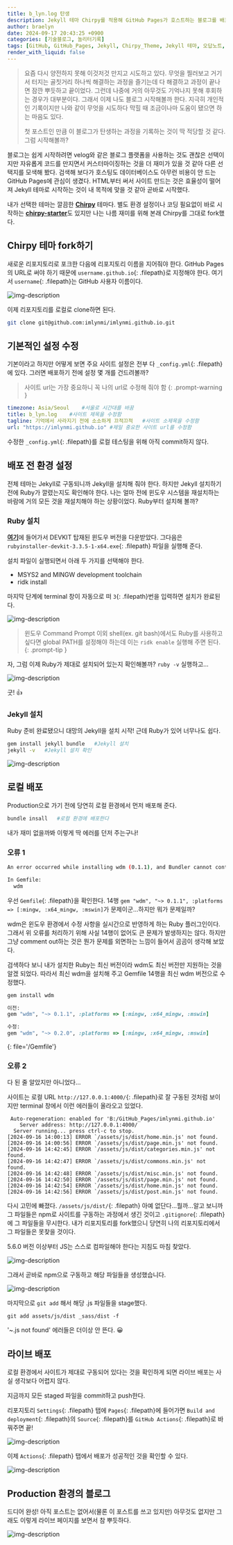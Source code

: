```yaml
---
title: b_lyn.log 탄생
description: Jekyll 테마 Chirpy를 적용해 GitHub Pages가 호스트하는 블로그를 배포하는 과정 및 겪은 오류
author: braelyn
date: 2024-09-17 20:43:25 +0900
categories: [기술블로그, 놀리터기록]
tags: [GitHub, GitHub_Pages, Jekyll, Chirpy_Theme, Jekyll 테마, 오답노트, playground, 기록]
render_with_liquid: false
---
```


> 요즘 다시 양전하지 못해 이것저것 만지고 시도하고 있다. 무엇을 찔러보고 거기서 터지는 골칫거리 하나씩 해결하는 과정을 즐기는데 다 해결하고 과정이 끝나면 잠깐 뿌듯하고 끝이었다. 그런데 나중에 거의 아무것도 기억나지 못해 후회하는 경우가 대부분이다. 그래서 이제 나도 블로그 시작해볼까 한다. 지극히 개인적인 기록이지만 나와 같이 무엇을 시도하다 막힐 때 조금이나마 도움이 됐으면 하는 마음도 있다. 
>
>첫 포스트인 만큼 이 블로그가 탄생하는 과정을 기록하는 것이 딱 적당할 것 같다. 그럼 시작해볼까?


블로그는 쉽게 시작하려면 velog와 같은 블로그 플랫폼을 사용하는 것도 괜찮은 선택이지만 자유롭게 코드를 만지면서 커스터마이징하는 것을 더 재미가 있을 것 같아 다른 선택지를 모색해 봤다. 검색해 보다가 호스팅도 데이터베이스도 아무런 비용이 안 드는 GitHub Pages에 관심이 생겼다. HTML부터 써서 사이트 만드는 것은 효율성이 떨어져 Jekyll 테마로 시작하는 것이 내 목적에 맞을 것 같아 곧바로 시작했다.

내가 선택한 테마는 깔끔한 [**Chirpy**](https://github.com/cotes2020/jekyll-theme-chirpy) 테마다. 별도 환경 설정이나 코딩 필요없이 바로 시작하는 [**chirpy-starter**](https://github.com/cotes2020/chirpy-starter)도 있지만 나는 나름 재미를 위해 본래 Chirpy를 그대로 fork했다.

## Chirpy 테마 fork하기

새로운 리포지토리로 포크한 다음에 리포지토리 이름을 지어줘야 한다. GitHub Pages의 URL로 써야 하기 때문에 `username.github.io`{: .filepath}로 지정해야 한다. 여기서 `username`{: .filepath}는 GitHub 사용자 이름이다.

![img-description](/assets/img/post_240917/1.png)

이제 리포지토리를 로컬로 clone하면 된다.

```bash
git clone git@github.com:imlynmi/imlynmi.github.io.git
```

## 기본적인 설정 수정

기본이라고 하지만 어떻게 보면 주요 사이트 설정은 전부 다 `_config.yml`{: .filepath}에 있다. 그러면 배포하기 전에 설정 몇 개를 건드려볼까?

> 사이트 url는 가장 중요하니 꼭 나의 url로 수정해 줘야 함
{: .prompt-warning }

```yaml
timezone: Asia/Seoul    #서울로 시간대를 바꿈
title: b_lyn.log    #사이트 제목을 수정함
tagline: 기억에서 사라지기 전에 소소하게 끄적끄적   #사이트 소제목을 수정함
url: "https://imlynmi.github.io" #제일 중요한 사이트 url를 수정함
```

수정한 `_config.yml`{: .filepath}를 로컬 테스팅을 위해 아직 commit하지 않다.

## 배포 전 환경 설정

전체 테마는 Jekyll로 구동되니까 Jekyll을 설치해 줘야 한다. 하지만 Jekyll 설치하기 전에 Ruby가 깔렸는지도 확인해야 한다. 나는 얼마 전에 윈도우 시스템을 재설치하는 바람에 거의 모든 것을 재설치해야 하는 상황이었다. Ruby부터 설치해 볼까?

### Ruby 설치

[**여기**](https://rubyinstaller.org/downloads/)에 들어가서 DEVKIT 탑재된 윈도우 버전을 다운받았다. 그다음은 `rubyinstaller-devkit-3.3.5-1-x64.exe`{: .filepath} 파일을 실행해 준다.

설치 파일이 실행되면서 아래 두 가지를 선택해야 한다.
- MSYS2 and MINGW development toolchain
- ridk install

마지막 단계에 terminal 창이 자동으로 떠 `3`{: .filepath}번을 입력하면 설치가 완료된다.

![img-description](/assets/img/post_240917/2.png)

> 윈도우 Command Prompt 이외 shell(ex. git bash)에서도 Ruby를 사용하고 싶다면 global PATH를 설정해야 하는데 이는 `ridk enable` 실행해 주면 된다.
{: .prompt-tip }

자, 그럼 이제 Ruby가 제대로 설치되어 있는지 확인해볼까? `ruby -v` 실행하고...

![img-description](/assets/img/post_240917/3.png)

굿! 👍	

### Jekyll 설치

Ruby 준비 완료됐으니 대망의 Jekyll을 설치 시작!
근데 Ruby가 있어 너무나도 쉽다.

```bash
gem install jekyll bundle   #Jekyll 설치
jekyll -v   #Jekyll 설치 확인
```

![img-description](/assets/img/post_240917/4.png)

## 로컬 배포

Production으로 가기 전에 당연히 로컬 환경에서 먼저 배포해 준다.

```bash
bundle insall   #로컬 환경에 배포한다
```

내가 재미 없을까봐 이렇게 딱 에러를 던저 주는구나!

### 오류 1

```bash
An error occurred while installing wdm (0.1.1), and Bundler cannot continue.

In Gemfile:
  wdm
```

우선 `Gemfile`{: .filepath}을 확인한다. 14행 `gem "wdm", "~> 0.1.1", :platforms => [:mingw, :x64_mingw, :mswin]`가 문제이군...하지만 뭐가 문제일까?

wdm은 윈도우 환경에서 수정 사항을 실시간으로 반영하게 하는 Ruby 플러그인이다. 그래서 위 오류를 처리하기 위해 사실 14행이 없어도 큰 문제가 발생하지는 않다. 하지만 그냥 comment out하는 것은 뭔가 문제를 외면하는 느낌이 들어서 곰곰이 생각해 보았다.

검색하다 보니 내가 설치한 Ruby는 최신 버전이라 wdm도 최신 버전만 지원하는 것을 알겠 되었다. 따라서 최신 wdm을 설치해 주고 Gemfile 14행을 최신 wdm 버전으로 수정했다.

```bash
gem install wdm
```

```ruby
이전:
gem "wdm", "~> 0.1.1", :platforms => [:mingw, :x64_mingw, :mswin]

수정:
gem "wdm", "~> 0.2.0", :platforms => [:mingw, :x64_mingw, :mswin]
```
{: file='/Gemfile'}

### 오류 2

다 된 줄 알았지만 아니었다...

사이트는 로컬 URL `http://127.0.0.1:4000/`{: .filepath}로 잘 구동된 것처럼 보이지만 terminal 창에서 이런 에러들이 올라오고 있었다.

```shell
 Auto-regeneration: enabled for 'B:/GitHub_Pages/imlynmi.github.io'
    Server address: http://127.0.0.1:4000/
  Server running... press ctrl-c to stop.
[2024-09-16 14:00:13] ERROR `/assets/js/dist/home.min.js' not found.
[2024-09-16 14:00:56] ERROR `/assets/js/dist/page.min.js' not found.
[2024-09-16 14:42:45] ERROR `/assets/js/dist/categories.min.js' not found.
[2024-09-16 14:42:47] ERROR `/assets/js/dist/commons.min.js' not found.
[2024-09-16 14:42:48] ERROR `/assets/js/dist/misc.min.js' not found.
[2024-09-16 14:42:50] ERROR `/assets/js/dist/page.min.js' not found.
[2024-09-16 14:42:54] ERROR `/assets/js/dist/home.min.js' not found.
[2024-09-16 14:42:56] ERROR `/assets/js/dist/post.min.js' not found.
```

다시 고민에 빠졌다. `/assets/js/dist/`{: .filepath} 아예 없단다...뭘까...알고 보니까 그 파일들은 npm로 사이트를 구동하는 과정에서 생긴 것이고 `.gitignore`{: .filepath}에 그 파일들을 무시한다. 내가 리포지토리를 fork했으니 당연히 나의 리포지토리에서 그 파일들은 못찾을 것이다.

5.6.0 버전 이상부터 JS는 스스로 컴파일해야 한다는 지침도 마침 찾았다.

![img-description](/assets/img/post_240917/5.png)

그래서 곧바로 npm으로 구동하고 해당 파일들을 생성했습니다.

![img-description](/assets/img/post_240917/6.png)

마지막으로 `git add` 해서 해당 .js 파일들을 stage했다.

```shell
git add assets/js/dist _sass/dist -f
```
'~.js not found' 에러들은 더이상 안 뜬다. 😀

## 라이브 배포

로컬 환경에서 사이트가 제대로 구동되어 있다는 것을 확인하게 되면 라이브 배포는 사실 생각보다 어렵지 않다.

지금까지 모든 staged 파일을 commit하고 push한다.

리포지토리 `Settings`{: .filepath} 탭에 `Pages`{: .filepath}에 들어가면 `Build and deployment`{: .filepath}의 `Source`{: .filepath}를 `GitHub Actions`{: .filepath}로 바꿔주면 끝!

![img-description](/assets/img/post_240917/7.png)

이제 `Actions`{: .filepath} 탭에서 배포가 성공적인 것을 확인할 수 있다.

![img-description](/assets/img/post_240917/8.png)

## Production 환경의 블로그

드디어 완성!
아직 포스트는 없어서(물론 이 포스트를 쓰고 있지만) 아무것도 없지만 그래도 이렇게 라이브 페이지를 보면서 참 뿌듯하다.

![img-description](/assets/img/post_240917/9.png)